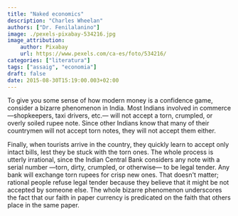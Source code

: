 ```yaml
---
title: "Naked economics"
description: "Charles Wheelan"
authors: ["Dr. Fenilalanino"]
image: ./pexels-pixabay-534216.jpg
image_attribution:
    author: Pixabay
    url: https://www.pexels.com/ca-es/foto/534216/
categories: ["literatura"]
tags: ["assaig", "economia"]
draft: false
date: 2015-08-30T15:19:00.003+02:00
---
```


To give you some sense of how modern money is a confidence game, consider a bizarre phenomenon in India. Most Indians involved in commerce —shopkeepers, taxi drivers, etc.— will not accept a torn, crumpled, or overly soiled rupee note. Since other Indians know that many of their countrymen will not accept torn notes, they will not accept them either.

Finally, when tourists arrive in the country, they quickly learn to accept only intact bills, lest they be stuck with the torn ones. The whole process is utterly irrational, since the Indian Central Bank considers any note with a serial number —torn, dirty, crumpled, or otherwise— to be legal tender. Any bank will exchange torn rupees for crisp new ones. That doesn't matter; rational people refuse legal tender because they believe that it might be not accepted by someone else. The whole bizarre phenomenon underscores the fact that our faith in paper currency is predicated on the faith that others place in the same paper.
